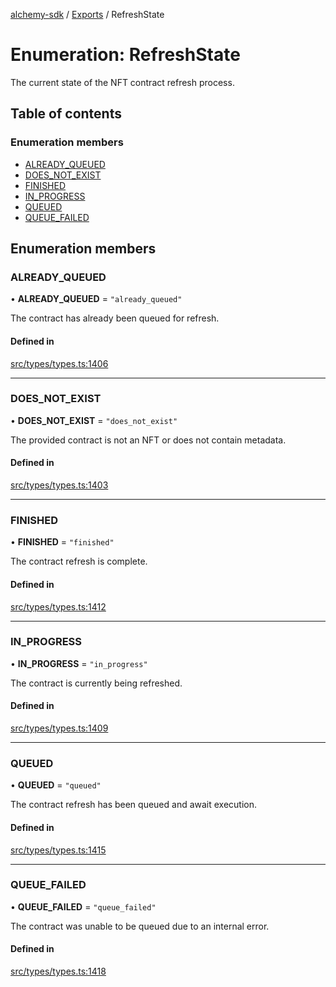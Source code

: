 [alchemy-sdk](../README.md) / [Exports](../modules.md) / RefreshState

# Enumeration: RefreshState

The current state of the NFT contract refresh process.

## Table of contents

### Enumeration members

- [ALREADY\_QUEUED](RefreshState.md#already_queued)
- [DOES\_NOT\_EXIST](RefreshState.md#does_not_exist)
- [FINISHED](RefreshState.md#finished)
- [IN\_PROGRESS](RefreshState.md#in_progress)
- [QUEUED](RefreshState.md#queued)
- [QUEUE\_FAILED](RefreshState.md#queue_failed)

## Enumeration members

### ALREADY\_QUEUED

• **ALREADY\_QUEUED** = `"already_queued"`

The contract has already been queued for refresh.

#### Defined in

[src/types/types.ts:1406](https://github.com/alchemyplatform/alchemy-sdk-js/blob/85196e8/src/types/types.ts#L1406)

___

### DOES\_NOT\_EXIST

• **DOES\_NOT\_EXIST** = `"does_not_exist"`

The provided contract is not an NFT or does not contain metadata.

#### Defined in

[src/types/types.ts:1403](https://github.com/alchemyplatform/alchemy-sdk-js/blob/85196e8/src/types/types.ts#L1403)

___

### FINISHED

• **FINISHED** = `"finished"`

The contract refresh is complete.

#### Defined in

[src/types/types.ts:1412](https://github.com/alchemyplatform/alchemy-sdk-js/blob/85196e8/src/types/types.ts#L1412)

___

### IN\_PROGRESS

• **IN\_PROGRESS** = `"in_progress"`

The contract is currently being refreshed.

#### Defined in

[src/types/types.ts:1409](https://github.com/alchemyplatform/alchemy-sdk-js/blob/85196e8/src/types/types.ts#L1409)

___

### QUEUED

• **QUEUED** = `"queued"`

The contract refresh has been queued and await execution.

#### Defined in

[src/types/types.ts:1415](https://github.com/alchemyplatform/alchemy-sdk-js/blob/85196e8/src/types/types.ts#L1415)

___

### QUEUE\_FAILED

• **QUEUE\_FAILED** = `"queue_failed"`

The contract was unable to be queued due to an internal error.

#### Defined in

[src/types/types.ts:1418](https://github.com/alchemyplatform/alchemy-sdk-js/blob/85196e8/src/types/types.ts#L1418)
